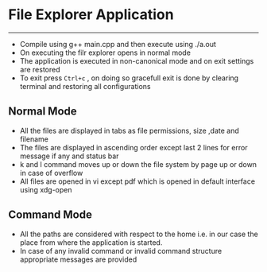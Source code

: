 #  File Explorer Application

---
- Compile using g++ main.cpp  and then execute using ./a.out
- On executing the filr explorer opens in normal mode
- The application is executed in non-canonical mode and on exit settings are restored
- To exit press `Ctrl+c` , on doing so gracefull exit is done by clearing terminal and restoring all configurations

## Normal Mode

- All the files are displayed in tabs as file permissions, size ,date and filename
- The files are displayed in ascending order except last 2 lines for error message if any and status bar
- k and l command moves up  or down the file system by page up or down in case of overflow
- All files are opened in vi except pdf which is opened in  default interface using xdg-open


## Command Mode
- All the paths are considered with respect to the home i.e. in our case the place from where the application is started.
- In case of any invalid command or invalid command structure appropriate messages are provided

